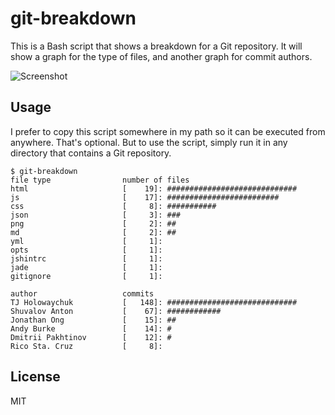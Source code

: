 git-breakdown
============

This is a Bash script that shows a breakdown for a Git repository. It will show a graph for the type of files, and another graph for commit authors.

![Screenshot](https://cloud.githubusercontent.com/assets/5659221/5065306/2f98c9ce-6de2-11e4-8382-dde1f561bce9.png)

## Usage

I prefer to copy this script somewhere in my path so it can be executed from anywhere. That's optional. But to use the script,
simply run it in any directory that contains a Git repository.

```
$ git-breakdown
file type           	 number of files
html                	 [    19]: #############################
js                  	 [    17]: #########################
css                 	 [     8]: ###########
json                	 [     3]: ###
png                 	 [     2]: ##
md                  	 [     2]: ##
yml                 	 [     1]:
opts                	 [     1]:
jshintrc            	 [     1]:
jade                	 [     1]:
gitignore           	 [     1]:

author              	 commits
TJ Holowaychuk      	 [   148]: #############################
Shuvalov Anton      	 [    67]: ############
Jonathan Ong        	 [    15]: ##
Andy Burke          	 [    14]: #
Dmitrii Pakhtinov   	 [    12]: #
Rico Sta. Cruz      	 [     8]:
```

## License
MIT